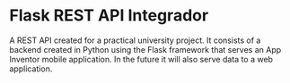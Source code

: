 # Flask REST API Integrador

A REST API created for a practical university project.
It consists of a backend created in Python using the Flask framework that serves an App Inventor mobile application.
In the future it will also serve data to a web application.
